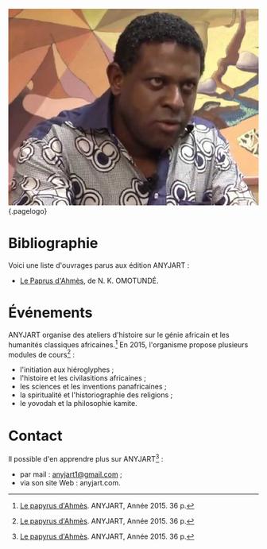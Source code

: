<!-- TITLE: ANYJART -->
<!-- SUBTITLE: Présentation de l'organisme ANYJART -->

![Sans Titre](/uploads/personnalite/sans-titre.png "Sans Titre"){.pagelogo}

# Bibliographie
Voici une liste d'ouvrages parus aux édition ANYJART :
* [Le Paprus d'Ahmès](/ouvrage/revue/caraibes/sud/departement/madinina/le-papyrus-d-ahmes), de N. K. OMOTUNDÉ.

# Événements
ANYJART organise des ateliers d'histoire sur le génie africain et les humanités classiques africaines.[^1]
En 2015, l'organisme propose plusieurs modules de cours[^1] :
* l'initiation aux hiéroglyphes ;
* l'histoire et les civilasitions africaines ;
* les sciences et les  inventions panafricaines ;
* la spiritualité et l'historiographie des religions ;
* le yovodah et la philosophie kamite.

# Contact
Il possible d'en apprendre plus sur ANYJART[^1] :
* par mail : anyjart1@gmail.com ;
* via son site Web : anyjart.com.


[^1]: [Le papyrus d'Ahmès](/ouvrage/revue/caraibes/sud/departement/madinina/le-papyrus-d-ahmes). ANYJART, Année 2015. 36 p.